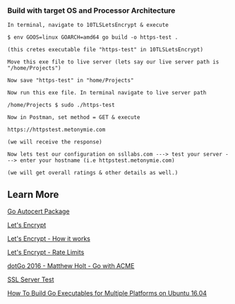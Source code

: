 

### Build with target OS and Processor Architecture

```
In terminal, navigate to 10TLSLetsEncrypt & execute

$ env GOOS=linux GOARCH=amd64 go build -o https-test .

(this cretes executable file "https-test" in 10TLSLetsEncrypt)

Move this exe file to live server (lets say our live server path is "/home/Projects")

Now save "https-test" in "home/Projects"

Now run this exe file. In terminal navigate to live server path

/home/Projects $ sudo ./https-test

Now in Postman, set method = GET & execute

https://httpstest.metonymie.com

(we will receive the response)

Now lets test our configuration on ssllabs.com ---> test your server ---> enter your hostname (i.e httpstest.metonymie.com)

(we will get overall ratings & other details as well.) 

```

## Learn More

[Go Autocert Package](golang.org/x/crypto/acme/autocert)

[Let's Encrypt](https://letsencrypt.org/)

[Let's Encrypt - How it works](https://letsencrypt.org/how-it-works/)

[Let's Encrypt - Rate Limits](https://letsencrypt.org/docs/rate-limits/)

[dotGo 2016 - Matthew Holt - Go with ACME](https://www.youtube.com/watch?v=KdX51QJWQTA)

[SSL Server Test](https://www.ssllabs.com/ssltest/)

[How To Build Go Executables for Multiple Platforms on Ubuntu 16.04](https://www.digitalocean.com/community/tutorials/how-to-build-go-executables-for-multiple-platforms-on-ubuntu-16-04)


